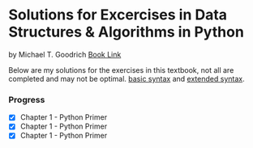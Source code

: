 # Solutions for Excercises in Data Structures & Algorithms in Python

by Michael T. Goodrich [Book Link](https://www.wiley.com/en-us/Data+Structures+and+Algorithms+in+Python-p-9781118290279)

Below are my solutions for the exercises in this textbook, not all are completed and may not be optimal.  [basic syntax](https://www.markdownguide.org/basic-syntax) and [extended syntax](https://www.markdownguide.org/extended-syntax).

### Progress

- [x] Chapter 1 - Python Primer
- [x] Chapter 1 - Python Primer
- [x] Chapter 1 - Python Primer